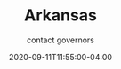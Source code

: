 ---
date: 2020-09-11T11:55:00-04:00
title: "Arkansas"
ab: "AR"
seo_title: "Contact Arkansas Governor"
description: Contact Arkansas Governor
author: contact governors
url: /arkansas/
weight: 1
---